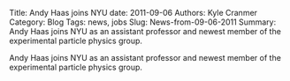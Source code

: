 Title: Andy Haas joins NYU
date: 2011-09-06
Authors: Kyle Cranmer
Category: Blog
Tags: news, jobs
Slug: News-from-09-06-2011
Summary:  Andy Haas joins NYU as an assistant professor and newest member of the experimental particle physics group.

 

 Andy Haas joins NYU as an assistant professor and newest member of the experimental particle physics group.

 